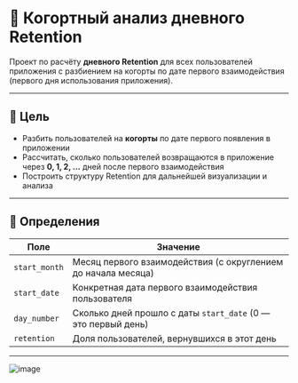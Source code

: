 # 📆 Когортный анализ дневного Retention

Проект по расчёту **дневного Retention** для всех пользователей приложения с разбиением на когорты по дате первого взаимодействия (первого дня использования приложения).

---

## 📌 Цель

- Разбить пользователей на **когорты** по дате первого появления в приложении
- Рассчитать, сколько пользователей возвращаются в приложение через **0, 1, 2, ...** дней после первого взаимодействия
- Построить структуру Retention для дальнейшей визуализации и анализа

---

## 🧠 Определения

| Поле         | Значение                                                |
|--------------|----------------------------------------------------------|
| `start_month` | Месяц первого взаимодействия (с округлением до начала месяца) |
| `start_date`  | Конкретная дата первого взаимодействия пользователя    |
| `day_number`  | Сколько дней прошло с даты `start_date` (0 — это первый день) |
| `retention`   | Доля пользователей, вернувшихся в этот день            |

---


![image](https://github.com/user-attachments/assets/6fbaa9d4-fe5f-4f8f-816f-5fcbc1600f13)


